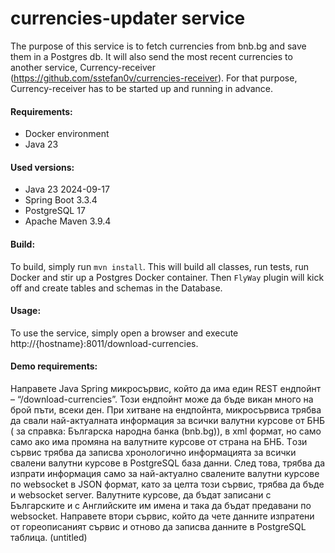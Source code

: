 # currencies-updater service

The purpose of this service is to fetch  currencies from bnb.bg and save them in a Postgres db. It will also send the 
most recent currencies to another service, Currency-receiver (https://github.com/sstefan0v/currencies-receiver). 
For that purpose, Currency-receiver has to be started up and running in advance.

#### Requirements:
- Docker environment
- Java 23

#### Used versions:
- Java 23 2024-09-17
- Spring Boot 3.3.4 
- PostgreSQL 17
- Apache Maven 3.9.4

#### Build:
To build, simply run `mvn install`. This will build all classes, run tests, run Docker and stir up
a Postgres Docker container. Then `FlyWay` plugin will kick off and create tables and schemas in the Database.

#### Usage:
To use the service, simply open a browser and execute http://{hostname}:8011/download-currencies.

#### Demo requirements:
Направете Java Spring микросървис, който да има един REST ендпойнт – “/download-currencies”. Този ендпойнт може да бъде викан много на брой пъти, всеки ден. При хитване на ендпойнта, микросървиса трябва да свали най-актуалната информация за всички валутни курсове от БНБ ( за справка: Българска народна банка (bnb.bg)), в xml формат, но само само ако има промяна на валутните курсове от страна на БНБ. Tози сървис трябва да записва хронологично информацията за всички свалени валутни курсове в PostgreSQL база данни. След това, трябва да изпрати информация само за най-актуално свалените валутни курсове по websocket в JSON формат, като за целта този сървис, трябва да бъде и websocket server. Валутните курсове, да бъдат записани с Българските и с Английските им имена и така да бъдат предавани по websocket.
Направете втори сървис, който да чете данните изпратени от гореописаният сървис и отново да записва данните в PostgreSQL таблица.
(untitled)